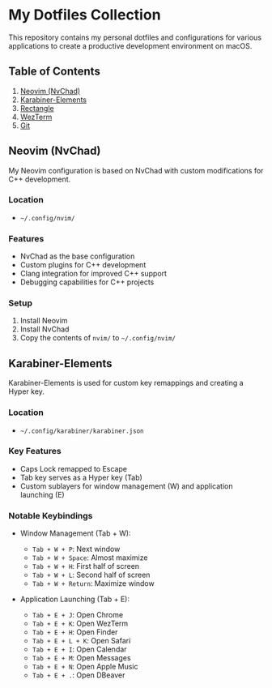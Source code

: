 # My Dotfiles Collection

This repository contains my personal dotfiles and configurations for various applications to create a productive development environment on macOS.

## Table of Contents

1. [Neovim (NvChad)](#neovim-nvchad)
2. [Karabiner-Elements](#karabiner-elements)
3. [Rectangle](#rectangle)
4. [WezTerm](#wezterm)
5. [Git](#git)

## Neovim (NvChad)

My Neovim configuration is based on NvChad with custom modifications for C++ development.

### Location
- `~/.config/nvim/`

### Features
- NvChad as the base configuration
- Custom plugins for C++ development
- Clang integration for improved C++ support
- Debugging capabilities for C++ projects

### Setup
1. Install Neovim
2. Install NvChad
3. Copy the contents of `nvim/` to `~/.config/nvim/`

## Karabiner-Elements

Karabiner-Elements is used for custom key remappings and creating a Hyper key.

### Location
- `~/.config/karabiner/karabiner.json`

### Key Features
- Caps Lock remapped to Escape
- Tab key serves as a Hyper key (Tab)
- Custom sublayers for window management (W) and application launching (E)

### Notable Keybindings
- Window Management (Tab + W):
  - `Tab + W + P`: Next window
  - `Tab + W + Space`: Almost maximize
  - `Tab + W + H`: First half of screen
  - `Tab + W + L`: Second half of screen
  - `Tab + W + Return`: Maximize window

- Application Launching (Tab + E):
  - `Tab + E + J`: Open Chrome
  - `Tab + E + K`: Open WezTerm
  - `Tab + E + H`: Open Finder
  - `Tab + E + L + K`: Open Safari
  - `Tab + E + I`: Open Calendar
  - `Tab + E + M`: Open Messages
  - `Tab + E + N`: Open Apple Music
  - `Tab + E + .`: Open DBeaver


